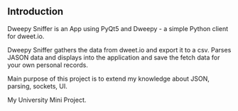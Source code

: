 Introduction
-------------

Dweepy Sniffer is an App using PyQt5 and Dweepy - a simple Python client for dweet.io.

Dweepy Sniffer gathers the data from dweet.io and export it to a csv.
  Parses JASON data and displays into the application and save the fetch data for your own personal records.
  
Main purpose of this project is to extend my knowledge about JSON, parsing, sockets, UI.

My University Mini Project.
